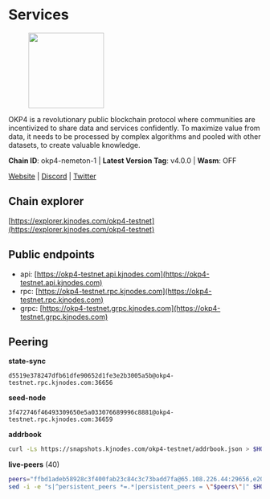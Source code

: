 # Services

<figure><img src="https://raw.githubusercontent.com/kj89/testnet_manuals/main/pingpub/logos/okp4.png" width="150" alt=""><figcaption></figcaption></figure>

OKP4 is a revolutionary public blockchain protocol where communities are incentivized to  share data and services confidently. To maximize value from data, it needs to be processed  by complex algorithms and pooled with other datasets, to create valuable knowledge.

**Chain ID**: okp4-nemeton-1 | **Latest Version Tag**: v4.0.0 | **Wasm**: OFF

[Website](https://okp4.network) | [Discord](https://discord.gg/okp4) | [Twitter](https://twitter.com/OKP4_Protocol)




## Chain explorer
[https://explorer.kjnodes.com/okp4-testnet](https://explorer.kjnodes.com/okp4-testnet)

## Public endpoints

* api: [https://okp4-testnet.api.kjnodes.com](https://okp4-testnet.api.kjnodes.com)
* rpc: [https://okp4-testnet.rpc.kjnodes.com](https://okp4-testnet.rpc.kjnodes.com)
* grpc: [https://okp4-testnet.grpc.kjnodes.com](https://okp4-testnet.grpc.kjnodes.com)

## Peering

**state-sync**

```text
d5519e378247dfb61dfe90652d1fe3e2b3005a5b@okp4-testnet.rpc.kjnodes.com:36656
```

**seed-node**

```text
3f472746f46493309650e5a033076689996c8881@okp4-testnet.rpc.kjnodes.com:36659
```

**addrbook**
```bash
curl -Ls https://snapshots.kjnodes.com/okp4-testnet/addrbook.json > $HOME/.okp4d/config/addrbook.json
```

**live-peers** (40)
```bash
peers="ffbd1adeb58928c3f400fab23c84c3c73badd7fa@65.108.226.44:29656,e20b9048c220d4a8b7e7934fddb3c4fb20c20bdd@81.0.246.196:26656,7dfc61d3ac9f6da7fa9f4893bc0ffa17ef8006e6@185.111.159.139:36656,269d246537499d05698c183497c4263e899036a4@65.108.9.164:35656,d5519e378247dfb61dfe90652d1fe3e2b3005a5b@65.109.68.190:36656,99f6675049e22a0216af0e2447e7a4c5021874cd@142.132.132.200:28656,d7d3e978951ccf946f0e33805778c1961ad42819@31.7.196.21:26656,ead118d7cbe51cbabf5a77b69db7255512f41023@88.208.34.134:60656,42fbb917fca6787bc3ab774865f4bb1ef950f114@65.108.226.26:30656,8cdeb85dada114c959c36bb59ce258c65ae3a09c@88.198.242.163:36656,9392c27a9a561c31e7a920dc6f577d663c473ef8@154.12.225.88:26656,fff0a8c202befd9459ff93783a0e7756da305fe3@38.242.150.63:16656,b0b56d944cf1cc569a1e77e0923e075bad94d755@141.95.145.41:28656,874373b78d2cd50e716aa464bf407581d9305655@94.250.201.130:27656,5c2a752c9b1952dbed075c56c600c3a79b58c395@95.214.55.232:26996,c8771124d781b73a9184b8a3237f72837f167edd@5.75.205.215:26656,d1c1b729eff9afe7dfd371f190df6282c82ccfad@65.109.89.5:31656,fe8bd9375c43a7cc6ef27e62d56af341a62e67c9@95.217.202.49:30656,74349a1cb9479b291866debe2042de8a2e88b850@65.108.233.109:17656,e755eb8016c2f6f5303b2f8d503d9126d235e80f@138.201.35.56:26656,307fb25cd6998d0d5bd1d947571f6043c6bb4069@65.109.31.114:2280,8527f34bd6e542304809386896997d12d80e5e0e@65.108.237.232:29656,2c6b5af41689145abb85f95cb49131ae9e193142@217.13.223.167:61356,473369a53bfa8a0ac4af5a191407b30bc82e83be@74.208.94.42:14656,8af258bbe73f4c66127a7b3e8b1ec23fde2950a6@65.108.192.123:19656,ae5be91a24a5a454dd7d51b7762666d6ddc795ee@185.144.99.18:26656,e9255dd3341db6cadf73b4f151c97e0cd14f0efb@65.108.45.200:27464,be9841ace1d71a4c7681918ee39f5e00d8e96a82@213.239.216.252:36656,eef77b5ae1c37f3e5809ff928c329dde906be388@65.108.133.73:21656,8a7605d8ae4338de5b7a0d5c70244ce05e377630@85.10.200.221:26656,90481aeb2485505f8844a7347dac9abcf5f7acbe@5.75.190.38:26656,0928743859aae996c2236bc376dbc168a22c5925@5.189.159.198:26656,5a460ead06c5fc1d6d70a1f858d874bf53463a4a@149.102.143.145:31656,854cc8b83a48ba4394c1940b57d0f42ec013e033@38.242.251.204:26656,ebc272824924ea1a27ea3183dd0b9ba713494f83@95.214.55.198:26996,6a66a38bdd5895ec6f1ce18b3430860a30e18e02@142.132.149.118:26656,d132ad0c5b2afd0eab2d87351eeda46dc9d69312@46.228.205.200:26656,c6abcdff7b29159bf5be14f43c8e877648136468@51.159.2.19:23098,ef7c45199eb3cd79cbf7e906dcfa2c7de11e1499@167.235.15.19:32656,9755cab2585a2794453a5b396ef13b893393366f@65.108.212.224:46673"
sed -i -e "s|^persistent_peers *=.*|persistent_peers = \"$peers\"|" $HOME/.okp4d/config/config.toml
```
